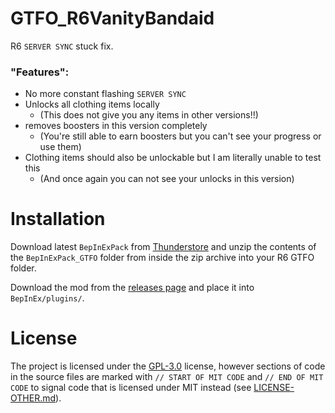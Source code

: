# GTFO_R6VanityBandaid

R6 `SERVER SYNC` stuck fix.

### "Features":
 - No more constant flashing `SERVER SYNC`
 - Unlocks all clothing items locally
   - (This does not give you any items in other versions!!)
 - removes boosters in this version completely
   - (You're still able to earn boosters but you can't see your progress or use them)
 - Clothing items should also be unlockable but I am literally unable to test this
   - (And once again you can not see your unlocks in this version)

# Installation

Download latest `BepInExPack` from [Thunderstore](https://gtfo.thunderstore.io/package/BepInEx/BepInExPack_GTFO/) and unzip the contents of the `BepInExPack_GTFO` folder from inside the zip archive into your R6 GTFO folder.

Download the mod from the [releases page](https://github.com/AuriRex/GTFO_R6VanityBandaid/releases) and place it into `BepInEx/plugins/`.

# License

The project is licensed under the [GPL-3.0](LICENSE.md) license, however sections of code in the source files are marked with `// START OF MIT CODE` and `// END OF MIT CODE` to signal code that is licensed under MIT instead (see [LICENSE-OTHER.md](LICENSE-OTHER.md)).